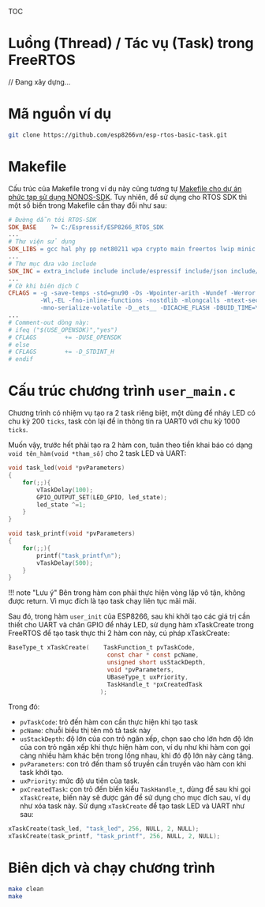 TOC

# Luồng (Thread) / Tác vụ (Task) trong FreeRTOS
// Đang xây dựng...

# Mã nguồn ví dụ
``` bash
git clone https://github.com/esp8266vn/esp-rtos-basic-task.git
```

# Makefile
Cấu trúc của Makefile trong ví dụ này cũng tương tự [Makefile cho dự án phức tạp sử dụng NONOS-SDK](https://esp8266.vn/nonos-sdk/basic/complex-makefile/).
Tuy nhiên, để sử dụng cho RTOS SDK thì một số biến trong Makefile cần thay đổi như sau:

```Makefile
# Đường dẫn tới RTOS-SDK
SDK_BASE    ?= C:/Espressif/ESP8266_RTOS_SDK
...
# Thư viện sử dụng 
SDK_LIBS = gcc hal phy pp net80211 wpa crypto main freertos lwip minic smartconfig
...
# Thư mục đưa vào include
SDK_INC = extra_include include include/espressif include/json include/udhcp include/lwip include/lwip/lwip include/lwip/ipv4 include/lwip/ipv6
...
# Cờ khi biên dịch C
CFLAGS = -g -save-temps -std=gnu90 -Os -Wpointer-arith -Wundef -Werror \
         -Wl,-EL -fno-inline-functions -nostdlib -mlongcalls -mtext-section-literals \
         -mno-serialize-volatile -D__ets__ -DICACHE_FLASH -DBUID_TIME=\"$(DATETIME)\" 
...
# Comment-out dòng này:
# ifeq ("$(USE_OPENSDK)","yes")
# CFLAGS        += -DUSE_OPENSDK
# else
# CFLAGS        += -D_STDINT_H
# endif
```

# Cấu trúc chương trình `user_main.c`

Chương trình có nhiệm vụ tạo ra 2 task riêng biệt, một dùng để nháy LED có chu kỳ 200 `ticks`, task còn lại để in thông tin ra UART0 với chu kỳ 1000 `ticks`.

Muốn vậy, trước hết phải tạo ra 2 hàm con, tuân theo tiền khai báo có dạng `void tên_hàm(void *tham_số)` cho 2 task LED và UART:

```C
void task_led(void *pvParameters)
{
    for(;;){
        vTaskDelay(100);
        GPIO_OUTPUT_SET(LED_GPIO, led_state);
        led_state ^=1;
    }
}

void task_printf(void *pvParameters)
{
    for(;;){
        printf("task_printf\n");
        vTaskDelay(500);
    }
}
```

!!! note "Lưu ý"
    Bên trong hàm con phải thực hiện vòng lặp vô tận, không được return. Vì mục đích là tạo task chạy liên tục mãi mãi.

Sau đó, trong hàm `user_init` của ESP8266, sau khi khởi tạo các giá trị cần thiết cho UART và chân GPIO để nháy LED, sử dụng hàm xTaskCreate trong FreeRTOS để tạo task thực thi 2 hàm con này, cú pháp xTaskCreate:

```C
BaseType_t xTaskCreate(    TaskFunction_t pvTaskCode,
                            const char * const pcName,
                            unsigned short usStackDepth,
                            void *pvParameters,
                            UBaseType_t uxPriority,
                            TaskHandle_t *pxCreatedTask
                          );
```

Trong đó:

- `pvTaskCode`: trỏ đến hàm con cần thực hiện khi tạo task
- `pcName`: chuỗi biểu thị tên mô tả task này
- `usStackDepth`: độ lớn của con trỏ ngăn xếp, chọn sao cho lớn hơn độ lớn của con trỏ ngăn xếp khi thực hiện hàm con, ví dụ như khi hàm con gọi càng nhiều hàm khác bên trong lồng nhau, khi đó độ lớn này càng tăng.
- `pvParameters`: con trỏ đến tham số truyền cần truyền vào hàm con khi task khởi tạo.
- `uxPriority`: mức độ ưu tiên của task.
- `pxCreatedTask`: con trỏ đến biến kiểu `TaskHandle_t`, dùng để sau khi gọi `xTaskCreate`, biến này sẽ được gán để sử dụng cho mục đích sau, ví dụ như xóa task này.
Sử dụng `xTaskCreate` để tạo task LED và UART như sau:

```C
xTaskCreate(task_led, "task_led", 256, NULL, 2, NULL);
xTaskCreate(task_printf, "task_printf", 256, NULL, 2, NULL);
```

# Biên dịch và chạy chương trình

```bash
make clean
make
```
